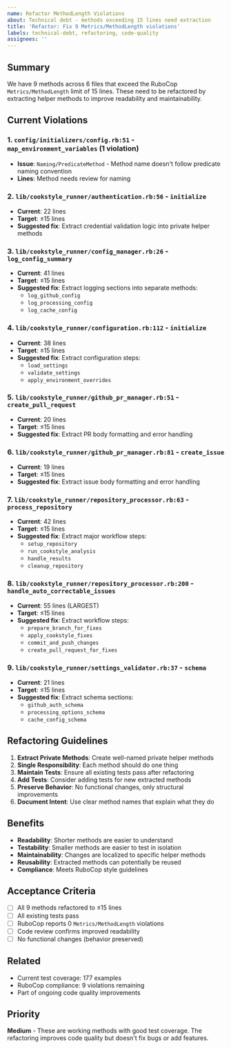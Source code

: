 ```yaml
---
name: Refactor MethodLength Violations
about: Technical debt - methods exceeding 15 lines need extraction
title: 'Refactor: Fix 9 Metrics/MethodLength violations'
labels: technical-debt, refactoring, code-quality
assignees: ''
---
```


## Summary

We have 9 methods across 6 files that exceed the RuboCop `Metrics/MethodLength` limit of 15 lines. These need to be refactored by extracting helper methods to improve readability and maintainability.

## Current Violations

### 1. `config/initializers/config.rb:51` - `map_environment_variables` (1 violation)

- **Issue**: `Naming/PredicateMethod` - Method name doesn't follow predicate naming convention
- **Lines**: Method needs review for naming

### 2. `lib/cookstyle_runner/authentication.rb:56` - `initialize`

- **Current**: 22 lines
- **Target**: ≤15 lines
- **Suggested fix**: Extract credential validation logic into private helper methods

### 3. `lib/cookstyle_runner/config_manager.rb:26` - `log_config_summary`

- **Current**: 41 lines
- **Target**: ≤15 lines
- **Suggested fix**: Extract logging sections into separate methods:
  - `log_github_config`
  - `log_processing_config`
  - `log_cache_config`

### 4. `lib/cookstyle_runner/configuration.rb:112` - `initialize`

- **Current**: 38 lines
- **Target**: ≤15 lines
- **Suggested fix**: Extract configuration steps:
  - `load_settings`
  - `validate_settings`
  - `apply_environment_overrides`

### 5. `lib/cookstyle_runner/github_pr_manager.rb:51` - `create_pull_request`

- **Current**: 20 lines
- **Target**: ≤15 lines
- **Suggested fix**: Extract PR body formatting and error handling

### 6. `lib/cookstyle_runner/github_pr_manager.rb:81` - `create_issue`

- **Current**: 19 lines
- **Target**: ≤15 lines
- **Suggested fix**: Extract issue body formatting and error handling

### 7. `lib/cookstyle_runner/repository_processor.rb:63` - `process_repository`

- **Current**: 42 lines
- **Target**: ≤15 lines
- **Suggested fix**: Extract major workflow steps:
  - `setup_repository`
  - `run_cookstyle_analysis`
  - `handle_results`
  - `cleanup_repository`

### 8. `lib/cookstyle_runner/repository_processor.rb:200` - `handle_auto_correctable_issues`

- **Current**: 55 lines (LARGEST)
- **Target**: ≤15 lines
- **Suggested fix**: Extract workflow steps:
  - `prepare_branch_for_fixes`
  - `apply_cookstyle_fixes`
  - `commit_and_push_changes`
  - `create_pull_request_for_fixes`

### 9. `lib/cookstyle_runner/settings_validator.rb:37` - `schema`

- **Current**: 21 lines
- **Target**: ≤15 lines
- **Suggested fix**: Extract schema sections:
  - `github_auth_schema`
  - `processing_options_schema`
  - `cache_config_schema`

## Refactoring Guidelines

1. **Extract Private Methods**: Create well-named private helper methods
2. **Single Responsibility**: Each method should do one thing
3. **Maintain Tests**: Ensure all existing tests pass after refactoring
4. **Add Tests**: Consider adding tests for new extracted methods
5. **Preserve Behavior**: No functional changes, only structural improvements
6. **Document Intent**: Use clear method names that explain what they do

## Benefits

- **Readability**: Shorter methods are easier to understand
- **Testability**: Smaller methods are easier to test in isolation
- **Maintainability**: Changes are localized to specific helper methods
- **Reusability**: Extracted methods can potentially be reused
- **Compliance**: Meets RuboCop style guidelines

## Acceptance Criteria

- [ ] All 9 methods refactored to ≤15 lines
- [ ] All existing tests pass
- [ ] RuboCop reports 0 `Metrics/MethodLength` violations
- [ ] Code review confirms improved readability
- [ ] No functional changes (behavior preserved)

## Related

- Current test coverage: 177 examples
- RuboCop compliance: 9 violations remaining
- Part of ongoing code quality improvements

## Priority

**Medium** - These are working methods with good test coverage. The refactoring improves code quality but doesn't fix bugs or add features.
